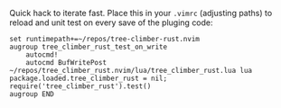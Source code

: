 Quick hack to iterate fast.  Place this in your `.vimrc` (adjusting paths) to reload and unit test on every
save of the pluging code:

```vimrc
set runtimepath+=~/repos/tree-climber-rust.nvim
augroup tree_climber_rust_test_on_write
    autocmd!
    autocmd BufWritePost ~/repos/tree_climber_rust.nvim/lua/tree_climber_rust.lua lua package.loaded.tree_climber_rust = nil; require('tree_climber_rust').test()
augroup END
```
